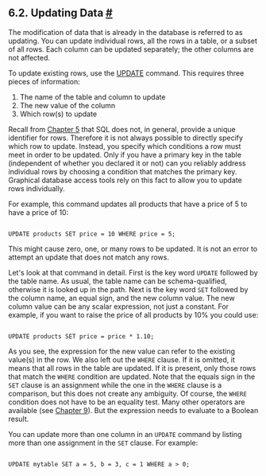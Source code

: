 ## 6.2. Updating Data [#](#DML-UPDATE)

The modification of data that is already in the database is referred to as updating. You can update individual rows, all the rows in a table, or a subset of all rows. Each column can be updated separately; the other columns are not affected.

To update existing rows, use the [UPDATE](sql-update.html "UPDATE") command. This requires three pieces of information:

1. The name of the table and column to update
2. The new value of the column
3. Which row(s) to update

Recall from [Chapter 5](ddl.html "Chapter 5. Data Definition") that SQL does not, in general, provide a unique identifier for rows. Therefore it is not always possible to directly specify which row to update. Instead, you specify which conditions a row must meet in order to be updated. Only if you have a primary key in the table (independent of whether you declared it or not) can you reliably address individual rows by choosing a condition that matches the primary key. Graphical database access tools rely on this fact to allow you to update rows individually.

For example, this command updates all products that have a price of 5 to have a price of 10:

```

UPDATE products SET price = 10 WHERE price = 5;
```

This might cause zero, one, or many rows to be updated. It is not an error to attempt an update that does not match any rows.

Let's look at that command in detail. First is the key word `UPDATE` followed by the table name. As usual, the table name can be schema-qualified, otherwise it is looked up in the path. Next is the key word `SET` followed by the column name, an equal sign, and the new column value. The new column value can be any scalar expression, not just a constant. For example, if you want to raise the price of all products by 10% you could use:

```

UPDATE products SET price = price * 1.10;
```

As you see, the expression for the new value can refer to the existing value(s) in the row. We also left out the `WHERE` clause. If it is omitted, it means that all rows in the table are updated. If it is present, only those rows that match the `WHERE` condition are updated. Note that the equals sign in the `SET` clause is an assignment while the one in the `WHERE` clause is a comparison, but this does not create any ambiguity. Of course, the `WHERE` condition does not have to be an equality test. Many other operators are available (see [Chapter 9](functions.html "Chapter 9. Functions and Operators")). But the expression needs to evaluate to a Boolean result.

You can update more than one column in an `UPDATE` command by listing more than one assignment in the `SET` clause. For example:

```

UPDATE mytable SET a = 5, b = 3, c = 1 WHERE a > 0;
```